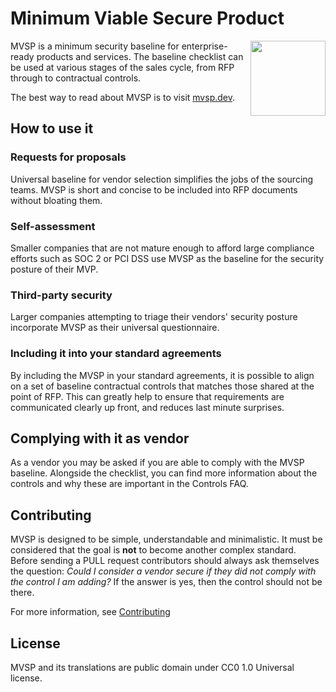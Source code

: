 # Minimum Viable Secure Product

<img height=120px align="right" src="https://github.com/vendorsec/mvsp/blob/master/src/images/logo.svg">

MVSP is a minimum security baseline for enterprise-ready products and services. The baseline checklist can be used at various stages of the sales cycle, from RFP through to contractual controls.

The best way to read about MVSP is to visit [mvsp.dev](https://mvsp.dev).

## How to use it

### Requests for proposals

Universal baseline for vendor selection simplifies the jobs of the sourcing teams. MVSP is short and concise to be included into RFP documents without bloating them.

### Self-assessment

Smaller companies that are not mature enough to afford large compliance efforts such as SOC 2 or PCI DSS use MVSP as the baseline for the security posture of their MVP.

### Third-party security

Larger companies attempting to triage their vendors' security posture incorporate MVSP as their universal questionnaire.

### Including it into your standard agreements

By including the MVSP in your standard agreements, it is possible to align on a set of baseline contractual controls that matches those shared at the point of RFP. This can greatly help to ensure that requirements are communicated clearly up front, and reduces last minute surprises.

## Complying with it as vendor

As a vendor you may be asked if you are able to comply with the MVSP baseline. Alongside the checklist, you can find more information about the controls and why these are important in the Controls FAQ.

## Contributing

MVSP is designed to be simple, understandable and minimalistic. It must be considered that the goal is **not** to become another complex standard. Before sending a PULL request contributors should always ask themselves the question: _Could I consider a vendor secure if they did not comply with the control I am adding?_ If the answer is yes, then the control should not be there.

For more information, see [Contributing](src/contributing.md)

## License

MVSP and its translations are public domain under CC0 1.0 Universal license.
